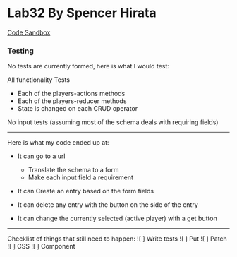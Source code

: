 # Lab32 By Spencer Hirata

[Code Sandbox](https://codesandbox.io/s/24rl4oo07p)

### Testing

No tests are currently formed, here is what I would test:

All functionality Tests

- Each of the players-actions methods
- Each of the players-reducer methods
- State is changed on each CRUD operator

No input tests (assuming most of the schema deals with requiring fields)

---

Here is what my code ended up at:

- It can go to a url

  - Translate the schema to a form
  - Make each input field a requirement

- It can Create an entry based on the form fields
- It can delete any entry with the button on the side of the entry
- It can change the currently selected (active player) with a get button

---

Checklist of things that still need to happen:
![ ] Write tests
![ ] Put
![ ] Patch
![ ] CSS
![ ] Component <Record>
